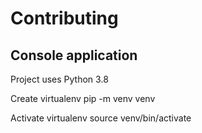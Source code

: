 # Contributing

## Console application
Project uses Python 3.8

Create virtualenv
    pip -m venv venv

Activate virtualenv
    source venv/bin/activate